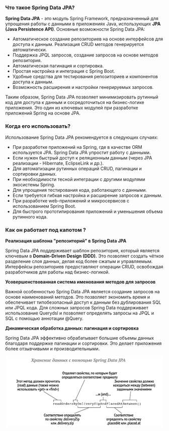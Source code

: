 ### Что такое Spring Data JPA?

**Spring Data JPA** - это модуль Spring Framework, предназначенный для упрощения работы с данными в приложениях Java,
использующих **JPA (Java Persistence API)**.
Основные возможности Spring Data JPA:

* Автоматическое создание репозиториев на основе интерфейсов для доступа к данным. Реализация CRUD методов генерируется
  автоматически.
* Поддержка JPQL запросов, создание запросов на основе методов репозитория.
* Автоматическая пагинация и сортировка.
* Простая настройка и интеграция с Spring Boot.
* Удобные средства для тестирования репозиториев и компонентов доступа к данным.
* Возможность расширения и настройки генерируемых запросов.

Таким образом, Spring Data JPA позволяет минимизировать рутинный код для доступа к данным и сосредоточиться на
бизнес-логике приложения. Это один из ключевых модулей при разработке приложений Spring на основе JPA.

### Когда его использовать?

Использование Spring Data JPA рекомендуется в следующих случаях:

* При разработке приложений на Spring, где в качестве ORM используется JPA. Spring Data JPA упростит работу с данными.
* Если нужен быстрый доступ к реляционным данным (через JPA реализации - Hibernate, EclipseLink и др.).
* Для автоматизации рутинных операций CRUD, пагинации и сортировки данных.
* При необходимости тесной интеграции с другими модулями экосистемы Spring.
* Для упрощения тестирования кода, работающего с данными.
* Если требуется гибкая настройка и расширение запросов к данным.
* При разработке web-приложений и микросервисов с использованием Spring Boot.
* Для быстрого прототипирования приложений и уменьшения объема рутинного кода.

### Как он работает под капотом ?

**Реализация шаблона "репозиторий" в Spring Data JPA**

Spring Data JPA поддерживает шаблон репозитория, который является ключевым в **Domain-Driven Design (DDD).** Это
позволяет
создать чёткое разделение слоя данных, делая код более сжатым и управляемым. Интерфейсы репозиториев предоставляют
операции CRUD, освобождая разработчиков для работы над бизнес-логикой.

**Усовершенствованная система именования методов для запросов**

Важной особенностью Spring Data JPA является создание запросов на основе наименований методов. Это позволяет экономить
время и обеспечивает типобезопасный доступ к данным без дублирования SQL или JPQL кода. Для сложных запросов Spring Data
поддерживает использование Querydsl и позволяет определять запросы на JPQL и SQL с помощью аннотации @Query.

**Динамическая обработка данных: пагинация и сортировка**

Spring Data JPA эффективно обрабатывает большие объемы данных благодаря поддержке пагинации и сортировки. Это делает
приложения более отзывчивыми и производительными.

![img.png](img.png)